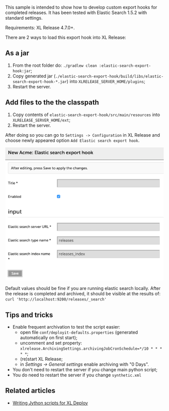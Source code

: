 This sample is intended to show how to develop custom export hooks for completed releases. It has been tested with Elastic Search 1.5.2 with standard settings.

Requirements: XL Release 4.7.0+.

There are 2 ways to load this export hook into XL Release:

## As a jar

1. From the root folder do: `./gradlew clean :elastic-search-export-hook:jar`;
2. Copy generated jar (`./elastic-search-export-hook/build/libs/elastic-search-export-hook-*.jar`) into `XLRELEASE_SERVER_HOME/plugins`;
3. Restart the server.

## Add files to the the classpath

1. Copy contents of `elastic-search-export-hook/src/main/resources` into `XLRELEASE_SERVER_HOME/ext`;
2. Restart the server.


After doing so you can go to `Settings -> Configuration` in XL Release and choose newly appeared option `Add Elastic search export hook`.

![Add Elastic search export hook](./images/es_acme.png)

Default values should be fine if you are running elastic search locally. After the release is completed and archived, it should be visible at the results of: `curl 'http://localhost:9200/releases/_search'`

## Tips and tricks

* Enable frequent archivation to test the script easier:
	* open file `conf/deployit-defaults.properties` (generated automatically on first start);
	* uncomment and set property: `xlrelease.ArchivingSettings.archivingJobCronSchedule=*/10 * * * * *`;
	* (re)start XL Release;
	* in *Settings -> General settings* enable archiving with "0 Days".
* You don't need to restart the server if you change main python script;
* You do need to restart the server if you change `synthetic.xml`

## Related articles

* <a href="https://docs.xebialabs.com/xl-deploy/how-to/writing-jython-scripts-for-xl-deploy.html">Writing Jython scripts for XL Deploy</a>
